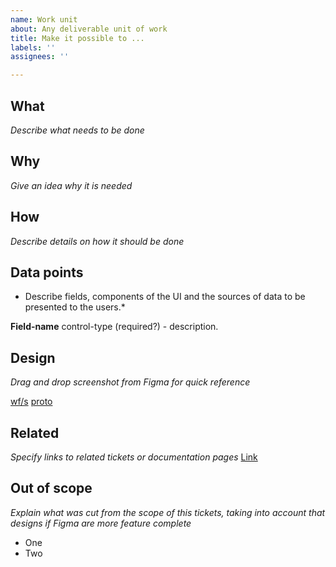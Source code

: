 ```yaml
---
name: Work unit
about: Any deliverable unit of work
title: Make it possible to ...
labels: ''
assignees: ''

---
```


## What
*Describe what needs to be done*

## Why
*Give an idea why it is needed*

## How
*Describe details on how it should be done*

## Data points
* Describe fields, components of the UI and the sources of data to be presented to the users.*

**Field-name** control-type (required?) - description.

## Design
*Drag and drop screenshot from Figma for quick reference*

[wf/s](https://www.figma.com/proto/1Jja6ppJSwpkHGC79IvZGu/Content-Book?node-id={updete-this})
[proto](https://www.figma.com/proto/1Jja6ppJSwpkHGC79IvZGu/Content-Book?node-id={update-this})

## Related
*Specify links to related tickets or documentation pages*
[Link](../blob/main/docs/{Folder}/Page%20name.md)


## Out of scope
*Explain what was cut from the scope of this tickets, taking into account that designs if Figma are more feature complete*
 * One
 * Two
